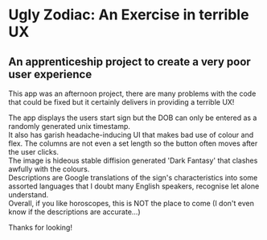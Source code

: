 # Ugly Zodiac: An Exercise in terrible UX

## An apprenticeship project to create a very poor user experience

This app was an afternoon project, there are many problems with the code that could be fixed but it certainly delivers in providing a terrible UX!

The app displays the users start sign but the DOB can only be entered as a randomly generated unix timestamp.<br>
It also has garish headache-inducing UI that makes bad use of colour and flex. The columns are not even a set length so the button often moves after the user clicks.<br>
The image is hideous stable diffision generated 'Dark Fantasy' that clashes awfully with the colours.<br>
Descriptions are Google translations of the sign's characteristics into some assorted languages that I doubt many English speakers, recognise let alone understand.<br>
Overall, if you like horoscopes, this is NOT the place to come (I don't even know if the descriptions are accurate...)<br>

Thanks for looking!
